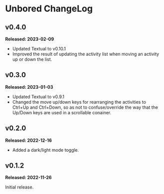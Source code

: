 # Unbored ChangeLog

## v0.4.0

**Released: 2023-02-09**

- Updated Textual to v0.10.1
- Improved the result of updating the activity list when moving an activity
  up or down the list.

## v0.3.0

**Released: 2023-01-03**

- Updated Textual to v0.9.1
- Changed the move up/down keys for rearranging the activities to Ctrl+Up
  and Ctrl+Down, so as not to confuse/override the way that the Up/Down keys
  are used in a scrollable conainer.

## v0.2.0

**Released: 2022-12-16**

- Added a dark/light mode toggle.

## v0.1.2

**Released: 2022-11-26**

Initial release.

[//]: # (ChangeLog.md ends here)

